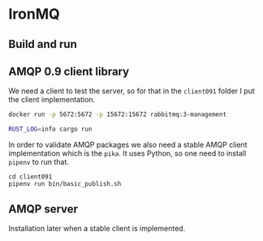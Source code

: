 # IronMQ

[crates-badge]: https://img.shields.io/crates/v/ironmq.svg
[crates-url]: https://crates.io/crates/ironmq
[actions-badge]: https://github.com/jonasrichard/ironmq/workflows/CI/badge.svg
[actions-url]: https://github.com/jonasrichard/ironmq/actions?query=workflow%3ACI

## Build and run

## AMQP 0.9 client library

We need a client to test the server, so for that in the `client091` folder I put the client implementation.

```bash
docker run -p 5672:5672 -p 15672:15672 rabbitmq:3-management

RUST_LOG=info cargo run
```

In order to validate AMQP packages we also need a stable AMQP client implementation which is the `pika`. It uses Python, so one need to install `pipenv` to run that.

```
cd client091
pipenv run bin/basic_publish.sh
```

## AMQP server

Installation later when a stable client is implemented.
